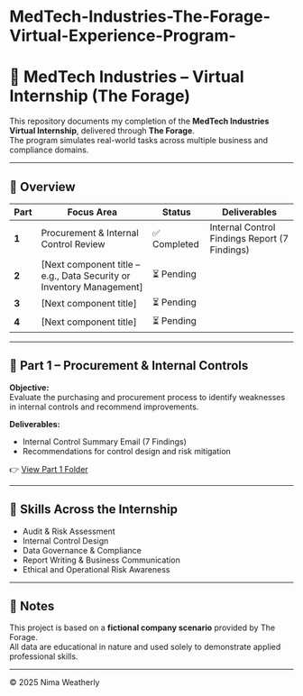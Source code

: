 # MedTech-Industries-The-Forage-Virtual-Experience-Program-
# 🏢 MedTech Industries – Virtual Internship (The Forage)

This repository documents my completion of the **MedTech Industries Virtual Internship**, delivered through **The Forage**.  
The program simulates real-world tasks across multiple business and compliance domains.

---

## 📘 Overview
| Part | Focus Area | Status | Deliverables |
|------|-------------|---------|--------------|
| **1** | Procurement & Internal Control Review | ✅ Completed | Internal Control Findings Report (7 Findings) |
| **2** | [Next component title – e.g., Data Security or Inventory Management] | ⏳ Pending |  |
| **3** | [Next component title] | ⏳ Pending |  |
| **4** | [Next component title] | ⏳ Pending |  |

---

## 🧩 Part 1 – Procurement & Internal Controls
**Objective:**  
Evaluate the purchasing and procurement process to identify weaknesses in internal controls and recommend improvements.  

**Deliverables:**  
- Internal Control Summary Email (7 Findings)  
- Recommendations for control design and risk mitigation  

👉 [View Part 1 Folder](./Part1-Procurement-Controls/)

---

## 🧠 Skills Across the Internship
- Audit & Risk Assessment  
- Internal Control Design  
- Data Governance & Compliance  
- Report Writing & Business Communication  
- Ethical and Operational Risk Awareness  

---

## 💬 Notes
This project is based on a **fictional company scenario** provided by The Forage.  
All data are educational in nature and used solely to demonstrate applied professional skills.

---

© 2025 Nima Weatherly


